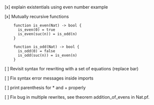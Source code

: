 [x] explain existentials using even number example

[x] Mutually recursive functions

		function is_even(Nat) -> bool {
		  is_even(0) = true
		  is_even(suc(n)) = is_odd(n)
		}

		function is_odd(Nat) -> bool {
		  is_odd(0) = false
		  is_odd(suc(n)) = is_even(n)
		}

[ ] Revisit syntax for rewriting with a set of equations (replace bar)

[ ] Fix syntax error messages inside imports

[ ] print parenthesis for * and + properly

[ ] Fix bug in multiple rewrites, see theorem addition_of_evens in Nat.pf.

